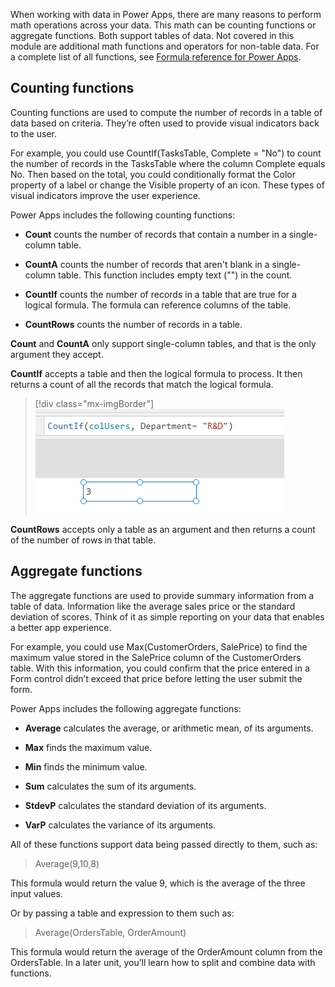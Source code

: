 When working with data in Power Apps, there are many reasons to perform
math operations across your data. This math can be counting functions or
aggregate functions. Both support tables of data. Not covered in this
module are additional math functions and operators for non-table data.
For a complete list of all functions, see [Formula reference for
Power Apps](/powerapps/maker/canvas-apps/formula-reference/?azure-portal=true).

## Counting functions

Counting functions are used to compute the number of records in a table
of data based on criteria. They’re often used to provide visual
indicators back to the user.

For example, you could use CountIf(TasksTable, Complete = "No") to count
the number of records in the TasksTable where the column Complete equals
No. Then based on the total, you could conditionally format the Color
property of a label or change the Visible property of an icon. These
types of visual indicators improve the user experience.

Power Apps includes the following counting functions:

- **Count** counts the number of records that contain a
    number in a single-column table.

- **CountA** counts the number of records that aren't
    blank in a single-column table. This function includes empty text
    ("") in the count.

- **CountIf** counts the number of records in a table
    that are true for a logical formula. The formula can reference
    columns of the table.

- **CountRows** counts the number of records in a table.

**Count** and **CountA** only support single-column tables, and that is
the only argument they accept.

**CountIf** accepts a table and then the logical formula to process. It
then returns a count of all the records that match the logical
formula.

> [!div class="mx-imgBorder"]
> [![Screenshot of a CountIf function.](../media/countif.png)](../media/CountIf.png#lightbox)

**CountRows** accepts only a table as an argument and then returns a
count of the number of rows in that table. 

## Aggregate functions

The aggregate functions are used to provide summary information from a table of data. Information like the average sales price or the standard deviation of scores. Think of it as simple reporting on your data that enables a better app experience.

For example, you could use Max(CustomerOrders, SalePrice) to find the
maximum value stored in the SalePrice column of the CustomerOrders
table. With this information, you could confirm that the price entered
in a Form control didn’t exceed that price before letting the user
submit the form.

Power Apps includes the following aggregate functions:

-  **Average** calculates the average, or arithmetic mean,
    of its arguments.

-  **Max** finds the maximum value.

-  **Min** finds the minimum value.

-  **Sum** calculates the sum of its arguments.

-  **StdevP** calculates the standard deviation of its
    arguments.

-  **VarP** calculates the variance of its arguments.

All of these functions support data being passed directly to them,
such as:

> Average(9,10,8)

This formula would return the value 9, which is the average of the three
input values.

Or by passing a table and expression to them such as:

> Average(OrdersTable, OrderAmount)

This formula would return the average of the OrderAmount column from the
OrdersTable. In a later unit, you’ll learn how to split and combine data with
functions. 